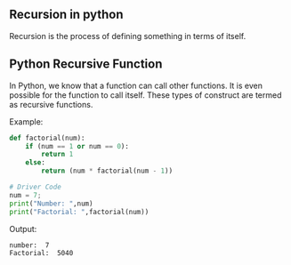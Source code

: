 ## Recursion in python

Recursion is the process of defining something in terms of itself.

## Python Recursive Function

In Python, we know that a function can call other functions. It is even possible for the function to call itself. These types of construct are termed as recursive functions.

Example:

```python
def factorial(num):
    if (num == 1 or num == 0):
        return 1
    else:
        return (num * factorial(num - 1))

# Driver Code
num = 7;
print("Number: ",num)
print("Factorial: ",factorial(num))
```

Output:

```
number:  7
Factorial:  5040
```
